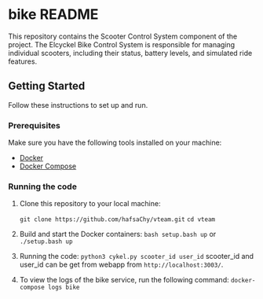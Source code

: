 # bike README

This repository contains the Scooter Control System component of the project. The Elcyckel Bike Control System is responsible for managing individual scooters, including their status, battery levels, and simulated ride features.

## Getting Started

Follow these instructions to set up and run.

### Prerequisites

Make sure you have the following tools installed on your machine:

- [Docker](https://www.docker.com/)
- [Docker Compose](https://docs.docker.com/compose/)

### Running the code

1. Clone this repository to your local machine:

   ```git clone https://github.com/hafsaChy/vteam.git```
   ```cd vteam```

3. Build and start the Docker containers:
```bash setup.bash up```
or 
```./setup.bash up```

4. Running the code:
```python3 cykel.py scooter_id user_id```
scooter_id and user_id can be get from webapp from ```http://localhost:3003/```.

5. To view the logs of the bike service, run the following command:
```docker-compose logs bike```
